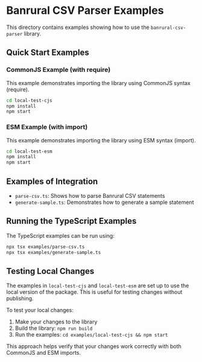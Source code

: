 # Banrural CSV Parser Examples

This directory contains examples showing how to use the `banrural-csv-parser` library.

## Quick Start Examples

### CommonJS Example (with require)

This example demonstrates importing the library using CommonJS syntax (require).

```bash
cd local-test-cjs
npm install
npm start
```

### ESM Example (with import)

This example demonstrates importing the library using ESM syntax (import).

```bash
cd local-test-esm
npm install
npm start
```

## Examples of Integration

- `parse-csv.ts`: Shows how to parse Banrural CSV statements
- `generate-sample.ts`: Demonstrates how to generate a sample statement

## Running the TypeScript Examples

The TypeScript examples can be run using:

```bash
npx tsx examples/parse-csv.ts
npx tsx examples/generate-sample.ts
```

## Testing Local Changes

The examples in `local-test-cjs` and `local-test-esm` are set up to use the local version of the package. This is useful for testing changes without publishing.

To test your local changes:

1. Make your changes to the library
2. Build the library: `npm run build`
3. Run the examples: `cd examples/local-test-cjs && npm start`

This approach helps verify that your changes work correctly with both CommonJS and ESM imports.

